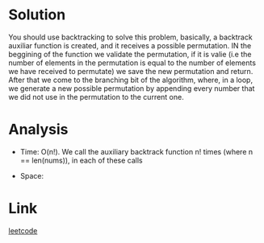 # Solution
You should use backtracking to solve this problem, basically, a backtrack auxiliar function is created, and it receives a possible permutation. IN the beggining of the function we validate the permutation, if it is valie (i.e the number of elements in the permutation is equal to the number of elements we have received to permutate) we save the new permutation and return. After that we come to the branching bit of the algorithm, where, in a loop, we generate a new possible permutation by appending every number that we did not use in the permutation to the current one.

# Analysis
* Time: O(n!). We call the auxiliary backtrack function n! times (where n == len(nums)), in each of these calls

* Space:


# Link
[leetcode](https://leetcode.com/problems/permutations/description/)